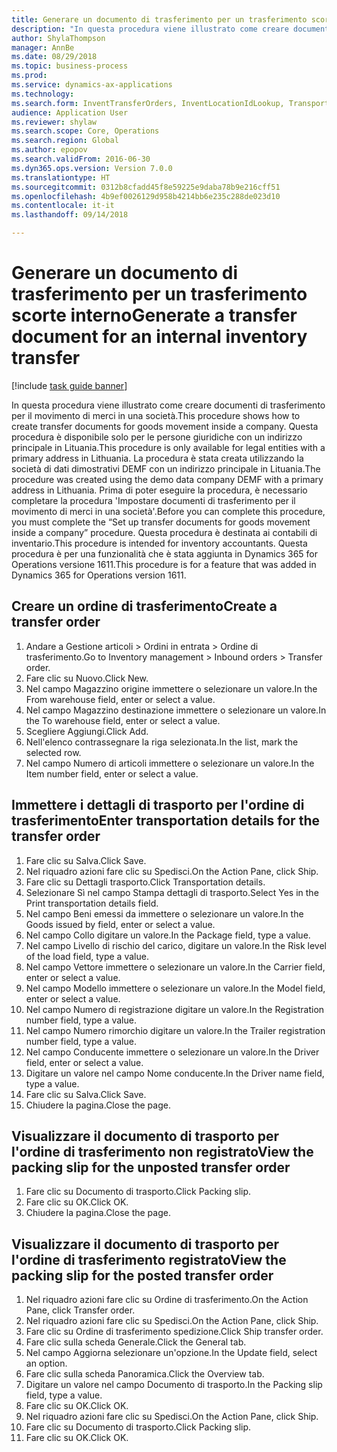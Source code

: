 ```yaml
--- 
title: Generare un documento di trasferimento per un trasferimento scorte interno
description: "In questa procedura viene illustrato come creare documenti di trasferimento per il movimento di merci in una società."
author: ShylaThompson
manager: AnnBe
ms.date: 08/29/2018
ms.topic: business-process
ms.prod: 
ms.service: dynamics-ax-applications
ms.technology: 
ms.search.form: InventTransferOrders, InventLocationIdLookup, TransportationDocument, HcmWorkerLookUp, SrsReportViewerForm, InventTransferParmShip
audience: Application User
ms.reviewer: shylaw
ms.search.scope: Core, Operations
ms.search.region: Global
ms.author: epopov
ms.search.validFrom: 2016-06-30
ms.dyn365.ops.version: Version 7.0.0
ms.translationtype: HT
ms.sourcegitcommit: 0312b8cfadd45f8e59225e9daba78b9e216cff51
ms.openlocfilehash: 4b9ef0026129d958b4214bb6e235c288de023d10
ms.contentlocale: it-it
ms.lasthandoff: 09/14/2018

---
```

# <a name="generate-a-transfer-document-for-an-internal-inventory-transfer"></a><span data-ttu-id="60668-103">Generare un documento di trasferimento per un trasferimento scorte interno</span><span class="sxs-lookup"><span data-stu-id="60668-103">Generate a transfer document for an internal inventory transfer</span></span>

[!include [task guide banner](../../includes/task-guide-banner.md)]

<span data-ttu-id="60668-104">In questa procedura viene illustrato come creare documenti di trasferimento per il movimento di merci in una società.</span><span class="sxs-lookup"><span data-stu-id="60668-104">This procedure shows how to create transfer documents for goods movement inside a company.</span></span> <span data-ttu-id="60668-105">Questa procedura è disponibile solo per le persone giuridiche con un indirizzo principale in Lituania.</span><span class="sxs-lookup"><span data-stu-id="60668-105">This procedure is only available for legal entities with a primary address in Lithuania.</span></span> <span data-ttu-id="60668-106">La procedura è stata creata utilizzando la società di dati dimostrativi DEMF con un indirizzo principale in Lituania.</span><span class="sxs-lookup"><span data-stu-id="60668-106">The procedure was created using the demo data company DEMF with a primary address in Lithuania.</span></span> <span data-ttu-id="60668-107">Prima di poter eseguire la procedura, è necessario completare la procedura 'Impostare documenti di trasferimento per il movimento di merci in una società'.</span><span class="sxs-lookup"><span data-stu-id="60668-107">Before you can complete this procedure, you must complete the “Set up transfer documents for goods movement inside a company” procedure.</span></span> <span data-ttu-id="60668-108">Questa procedura è destinata ai contabili di inventario.</span><span class="sxs-lookup"><span data-stu-id="60668-108">This procedure is intended for inventory accountants.</span></span> <span data-ttu-id="60668-109">Questa procedura è per una funzionalità che è stata aggiunta in Dynamics 365 for Operations versione 1611.</span><span class="sxs-lookup"><span data-stu-id="60668-109">This procedure is for a feature that was added in Dynamics 365 for Operations version 1611.</span></span>


## <a name="create-a-transfer-order"></a><span data-ttu-id="60668-110">Creare un ordine di trasferimento</span><span class="sxs-lookup"><span data-stu-id="60668-110">Create a transfer order</span></span>
1. <span data-ttu-id="60668-111">Andare a Gestione articoli > Ordini in entrata > Ordine di trasferimento.</span><span class="sxs-lookup"><span data-stu-id="60668-111">Go to Inventory management > Inbound orders > Transfer order.</span></span>
2. <span data-ttu-id="60668-112">Fare clic su Nuovo.</span><span class="sxs-lookup"><span data-stu-id="60668-112">Click New.</span></span>
3. <span data-ttu-id="60668-113">Nel campo Magazzino origine immettere o selezionare un valore.</span><span class="sxs-lookup"><span data-stu-id="60668-113">In the From warehouse field, enter or select a value.</span></span>
4. <span data-ttu-id="60668-114">Nel campo Magazzino destinazione immettere o selezionare un valore.</span><span class="sxs-lookup"><span data-stu-id="60668-114">In the To warehouse field, enter or select a value.</span></span>
5. <span data-ttu-id="60668-115">Scegliere Aggiungi.</span><span class="sxs-lookup"><span data-stu-id="60668-115">Click Add.</span></span>
6. <span data-ttu-id="60668-116">Nell'elenco contrassegnare la riga selezionata.</span><span class="sxs-lookup"><span data-stu-id="60668-116">In the list, mark the selected row.</span></span>
7. <span data-ttu-id="60668-117">Nel campo Numero di articoli immettere o selezionare un valore.</span><span class="sxs-lookup"><span data-stu-id="60668-117">In the Item number field, enter or select a value.</span></span>

## <a name="enter-transportation-details-for-the-transfer-order"></a><span data-ttu-id="60668-118">Immettere i dettagli di trasporto per l'ordine di trasferimento</span><span class="sxs-lookup"><span data-stu-id="60668-118">Enter transportation details for the transfer order</span></span>
1. <span data-ttu-id="60668-119">Fare clic su Salva.</span><span class="sxs-lookup"><span data-stu-id="60668-119">Click Save.</span></span>
2. <span data-ttu-id="60668-120">Nel riquadro azioni fare clic su Spedisci.</span><span class="sxs-lookup"><span data-stu-id="60668-120">On the Action Pane, click Ship.</span></span>
3. <span data-ttu-id="60668-121">Fare clic su Dettagli trasporto.</span><span class="sxs-lookup"><span data-stu-id="60668-121">Click Transportation details.</span></span>
4. <span data-ttu-id="60668-122">Selezionare Sì nel campo Stampa dettagli di trasporto.</span><span class="sxs-lookup"><span data-stu-id="60668-122">Select Yes in the Print transportation details field.</span></span>
5. <span data-ttu-id="60668-123">Nel campo Beni emessi da immettere o selezionare un valore.</span><span class="sxs-lookup"><span data-stu-id="60668-123">In the Goods issued by field, enter or select a value.</span></span>
6. <span data-ttu-id="60668-124">Nel campo Collo digitare un valore.</span><span class="sxs-lookup"><span data-stu-id="60668-124">In the Package field, type a value.</span></span>
7. <span data-ttu-id="60668-125">Nel campo Livello di rischio del carico, digitare un valore.</span><span class="sxs-lookup"><span data-stu-id="60668-125">In the Risk level of the load field, type a value.</span></span>
8. <span data-ttu-id="60668-126">Nel campo Vettore immettere o selezionare un valore.</span><span class="sxs-lookup"><span data-stu-id="60668-126">In the Carrier field, enter or select a value.</span></span>
9. <span data-ttu-id="60668-127">Nel campo Modello immettere o selezionare un valore.</span><span class="sxs-lookup"><span data-stu-id="60668-127">In the Model field, enter or select a value.</span></span>
10. <span data-ttu-id="60668-128">Nel campo Numero di registrazione digitare un valore.</span><span class="sxs-lookup"><span data-stu-id="60668-128">In the Registration number field, type a value.</span></span>
11. <span data-ttu-id="60668-129">Nel campo Numero rimorchio digitare un valore.</span><span class="sxs-lookup"><span data-stu-id="60668-129">In the Trailer registration number field, type a value.</span></span>
12. <span data-ttu-id="60668-130">Nel campo Conducente immettere o selezionare un valore.</span><span class="sxs-lookup"><span data-stu-id="60668-130">In the Driver field, enter or select a value.</span></span>
13. <span data-ttu-id="60668-131">Digitare un valore nel campo Nome conducente.</span><span class="sxs-lookup"><span data-stu-id="60668-131">In the Driver name field, type a value.</span></span>
14. <span data-ttu-id="60668-132">Fare clic su Salva.</span><span class="sxs-lookup"><span data-stu-id="60668-132">Click Save.</span></span>
15. <span data-ttu-id="60668-133">Chiudere la pagina.</span><span class="sxs-lookup"><span data-stu-id="60668-133">Close the page.</span></span>

## <a name="view-the-packing-slip-for-the-unposted-transfer-order"></a><span data-ttu-id="60668-134">Visualizzare il documento di trasporto per l'ordine di trasferimento non registrato</span><span class="sxs-lookup"><span data-stu-id="60668-134">View the packing slip for the unposted transfer order</span></span>
1. <span data-ttu-id="60668-135">Fare clic su Documento di trasporto.</span><span class="sxs-lookup"><span data-stu-id="60668-135">Click Packing slip.</span></span>
2. <span data-ttu-id="60668-136">Fare clic su OK.</span><span class="sxs-lookup"><span data-stu-id="60668-136">Click OK.</span></span>
3. <span data-ttu-id="60668-137">Chiudere la pagina.</span><span class="sxs-lookup"><span data-stu-id="60668-137">Close the page.</span></span>

## <a name="view-the-packing-slip-for-the-posted-transfer-order"></a><span data-ttu-id="60668-138">Visualizzare il documento di trasporto per l'ordine di trasferimento registrato</span><span class="sxs-lookup"><span data-stu-id="60668-138">View the packing slip for the posted transfer order</span></span>
1. <span data-ttu-id="60668-139">Nel riquadro azioni fare clic su Ordine di trasferimento.</span><span class="sxs-lookup"><span data-stu-id="60668-139">On the Action Pane, click Transfer order.</span></span>
2. <span data-ttu-id="60668-140">Nel riquadro azioni fare clic su Spedisci.</span><span class="sxs-lookup"><span data-stu-id="60668-140">On the Action Pane, click Ship.</span></span>
3. <span data-ttu-id="60668-141">Fare clic su Ordine di trasferimento spedizione.</span><span class="sxs-lookup"><span data-stu-id="60668-141">Click Ship transfer order.</span></span>
4. <span data-ttu-id="60668-142">Fare clic sulla scheda Generale.</span><span class="sxs-lookup"><span data-stu-id="60668-142">Click the General tab.</span></span>
5. <span data-ttu-id="60668-143">Nel campo Aggiorna selezionare un'opzione.</span><span class="sxs-lookup"><span data-stu-id="60668-143">In the Update field, select an option.</span></span>
6. <span data-ttu-id="60668-144">Fare clic sulla scheda Panoramica.</span><span class="sxs-lookup"><span data-stu-id="60668-144">Click the Overview tab.</span></span>
7. <span data-ttu-id="60668-145">Digitare un valore nel campo Documento di trasporto.</span><span class="sxs-lookup"><span data-stu-id="60668-145">In the Packing slip field, type a value.</span></span>
8. <span data-ttu-id="60668-146">Fare clic su OK.</span><span class="sxs-lookup"><span data-stu-id="60668-146">Click OK.</span></span>
9. <span data-ttu-id="60668-147">Nel riquadro azioni fare clic su Spedisci.</span><span class="sxs-lookup"><span data-stu-id="60668-147">On the Action Pane, click Ship.</span></span>
10. <span data-ttu-id="60668-148">Fare clic su Documento di trasporto.</span><span class="sxs-lookup"><span data-stu-id="60668-148">Click Packing slip.</span></span>
11. <span data-ttu-id="60668-149">Fare clic su OK.</span><span class="sxs-lookup"><span data-stu-id="60668-149">Click OK.</span></span>



